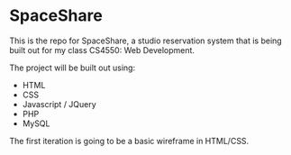 # SpaceShare

This is the repo for SpaceShare, a studio reservation system that is being built out for my class CS4550: Web Development. 

The project will be built out using: 
- HTML
- CSS
- Javascript / JQuery
- PHP
- MySQL

The first iteration is going to be a basic wireframe in HTML/CSS. 